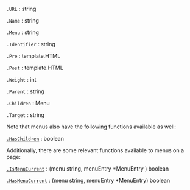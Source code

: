 `.URL`
: string

`.Name`
: string

`.Menu`
: string

`.Identifier`
: string

`.Pre`
: template.HTML

`.Post`
: template.HTML

`.Weight`
: int

`.Parent`
: string

`.Children`
: Menu

`.Target`
: string

Note that menus also have the following functions available as well:

[`.HasChildren`](/functions/haschildren/)
: boolean

Additionally, there are some relevant functions available to menus on a page:

[`.IsMenuCurrent`](/functions/ismenucurrent/)
: (menu string, menuEntry *MenuEntry ) boolean

[`.HasMenuCurrent`](/functions/hasmenucurrent/)
: (menu string, menuEntry *MenuEntry) boolean